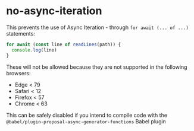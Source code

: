 # no-async-iteration

This prevents the use of Async Iteration - through `for await (... of ...)` statements:

```js
for await (const line of readLines(path)) {
  console.log(line)
}
```

These will not be allowed because they are not supported in the following browsers:

 - Edge < 79
 - Safari < 12
 - Firefox < 57
 - Chrome < 63

This can be safely disabled if you intend to compile code with the `@babel/plugin-proposal-async-generator-functions` Babel plugin
